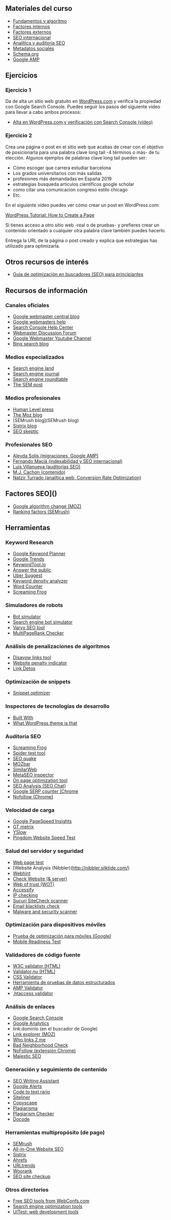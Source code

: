 #
## Materiales del curso
* [Fundamentos y algoritmo](https://www.dropbox.com/s/j52x3wxfu3ne2zy/fundamentos.pdf)
* [Factores internos](https://www.dropbox.com/s/406k4fzvk7uxais/factores_internos.pdf)
* [Factores externos](https://www.dropbox.com/s/qasre9j4psfacqq/factores_externos.pdf)
* [SEO internacional](https://www.dropbox.com/s/g6v1fkapnhgo64c/seo_internacional.pdf)
* [Analítica y auditoría SEO](https://www.dropbox.com/s/lsyg7z0sqr0w8r9/analitica_search_console.pdf)
* [Metadatos sociales](https://www.dropbox.com/s/3jjjzwfm7e28ey0/metadatos_sociales.pdf)
* [Schema.org](https://www.dropbox.com/s/w399iyrmumy3pq4/7.schema_org.pdf)
* [Google AMP](https://www.dropbox.com/s/ijn17vrf4cmb03c/google_amp.pdf)
## Ejercicios
### Ejercicio 1
Da de alta un sitio web gratuito en [WordPress.com](https://es.wordpress.com/) y verifica la propiedad con Google Search Console. Puedes seguir los pasos del siguiente vídeo para llevar a cabo ambos procesos:
* [Alta en WordPress.com y verificación con Search Console (vídeo)](https://www.dropbox.com/s/mw6vqvs9qsl7hfj/wordpress.com1de2.mp4?dl=0)
### Ejercicio 2
Crea una página o post en el sitio web que acabas de crear con el objetivo de posicionarla para una palabra clave long tail -4 términos o más- de tu elección. Algunos ejemplos de palabras clave long tail pueden ser:

* Cómo escoger que carrera estudiar barcelona
* Los grados universitarios con más salidas
* profesiones más demandadas en España 2019
* estrategias busqueda articulos cientificos google scholar
* como citar una comunicacion congreso estilo chicago
* Etc.

En el siguiente vídeo puedes ver cómo crear un post en WordPress.com:

[WordPress Tutorial: How to Create a Page](https://youtu.be/mCfuh5bCOwM)

Si tienes acceso a otro sitio web -real o de pruebas- y prefieres crear un contenido orientado a cualquier otra palabra clave también puedes hacerlo.

Entrega la URL de la página o post creado y explica que estrategias has utilizado para optimizarla.
## Otros recursos de interés
* [Guía de optimización en buscadores (SEO) para principiantes](https://support.google.com/webmasters/answer/7451184)
## Recursos de información
### Canales oficiales
* [Google webmaster central blog](https://webmasters.googleblog.com/)
* [Google webmasters help](https://www.youtube.com/user/GoogleWebmasterHelp)
* [Search Console Help Center](https://support.google.com/webmasters/#topic=9128571)
* [Webmaster Discussion Forum](https://support.google.com/webmasters/community/?hl=en&gpf=%23!forum%2Fwebmasters)
* [Google Webmaster Youtube Channel](https://www.youtube.com/user/GoogleWebmasterHelp)
* [Bing search blog](https://blogs.bing.com/search)
### Medios especializados
* [Search engine land](https://searchengineland.com/)
* [Search engine journal](https://www.searchenginejournal.com/)
* [Search engine roundtable](https://www.seroundtable.com/)
* [The SEM post](http://www.thesempost.com/)
### Medios profesionales
* [Human Level press](https://www.humanlevel.com/blog.html)
* [The Moz blog](https://moz.com/blog)
* [SEMrush blog](SEMrush blog)
* [Sistrix blog](https://www.sistrix.es/blog/)
* [SEO skeptic](http://www.seoskeptic.com/)
### Profesionales SEO
* [Aleyda Solis (migraciones, Google AMP)](https://www.aleydasolis.com/en/blog/)
* [Fernando Maciá (indexabilidad y SEO internacional)](https://www.humanlevel.com/)
* [Luís Villanueva (auditorías SEO)](https://luismvillanueva.com/)
* [M.J. Cachon (contenido)](https://www.mjcachon.com/)
* [Natzir Turrado (analítica web, Conversion Rate Optimization)](https://www.analistaseo.es/)
## Factores SEO]()
* [Google algorithm change (MOZ)](https://moz.com/google-algorithm-change)
* [Ranking factors (SEMrush)](https://es.semrush.com/ranking-factors/)
## Herramientas
### Keyword Research
* [Google Keyword Planner](https://adwords.google.com/ko/KeywordPlanner/Home)
* [Google Trends](http://www.google.es/trends)
* [KeywordTool.io](https://keywordtool.io/)
* [Answer the public](https://answerthepublic.com/)
* [Uber Suggest](http://ubersuggest.org/)
* [Keyword density analyzer](http://tools.seobook.com/general/keyword-density/)
* [Word Counter](https://wordcounter.net/)
* [Screaming Frog](http://www.screamingfrog.co.uk/seo-spider/)
### Simuladores de robots
* [Bot simulator](http://www.botsimulator.coma/)
* [Search engine bot simulator](http://www.xml-sitemaps.com/se-bot-simulator.html)
* [Varvy SEO tool](http://www.feedthebot.com/tools/spider/)
* [MultiPageRank Checker](http://multipagerank.com/)
### Análisis de penalizaciones de algoritmos
* [Disavow links tool](https://www.google.com/webmasters/tools/disavow-links-main)
* [Website penalty indicator](https://feinternational.com/website-penalty-indicator/)
* [Link Detox](https://www.linkresearchtools.com/seo-tools/link-audit/link-detox/)
### Optimización de snippets
* [Snippet optimizer](http://www.seomofo.com/snippet-optimizer.html)
### Inspectores de tecnologías de desarrollo
* [Built With](https://builtwith.com/)
* [What WordPress theme is that](https://whatwpthemeisthat.com/)
### Auditoría SEO
* [Screaming Frog](http://www.screamingfrog.co.uk/seo-spider/)
* [Spider test tool](http://tools.seobook.com/general/spider-test/)
* [SEO quake](https://www.seoquake.com/index.html)
* [MOZbar](https://moz.com/products/pro/seo-toolbar)
* [SimilarWeb](https://chrome.google.com/webstore/detail/similarweb-traffic-rank-w/hoklmmgfnpapgjgcpechhaamimifchmp)
* [MetaSEO inspector](https://chrome.google.com/webstore/detail/meta-seo-inspector/ibkclpciafdglkjkcibmohobjkcfkaef)
* [On page optimization tool](https://www.internetmarketingninjas.com/seo-tools/free-optimization/)
* [SEO Analysis (SEO Chat)](http://tools.seochat.com/tools/seo-rapport-tool)
* [Google SERP counter (Chrome](https://chrome.google.com/webstore/detail/google-serp-counter/bfiijneafemhklkccnjijmcniffmiode)
* [Nofollow (Chrome)](https://www.igorware.com/extensions/nofollow/download)
### Velocidad de carga
* [Google PageSpeed Insights](https://developers.google.com/speed/pagespeed/insights/)
* [GT metrix](https://gtmetrix.com/)
* [YSlow](http://yslow.org/)
* [Pingdom Website Speed Test](http://tools.pingdom.com/fpt/)
### Salud del servidor y seguridad
* [Web page test](https://www.webpagetest.org/)
* [Website Analysis (Nibbler)(http://nibbler.silktide.com/)
* [Webhint](https://webhint.io/scanner/)
* [Check Website (& server)](http://loads.in/)
* [Web of trust (WOT)](https://www.mywot.com/)
* [Accessify](http://www.accessify.com/)
* [IP checking](http://www.ipchecking.com/)
* [Sucuri SiteCheck scanner](https://sitecheck.sucuri.net/)
* [Email blacklists check](https://mxtoolbox.com/blacklists.aspx)
* [Malware and security scanner](https://sitecheck.sucuri.net/)
### Optimización para dispositivos móviles
* [Prueba de optimización para móviles (Google)](https://search.google.com/test/mobile-friendly)
* [Mobile Readiness Test](https://ready.mobi/)
### Validadores de código fuente
* [W3C validator (HTML)](https://validator.w3.org/)
* [Validator.nu (HTML)](https://validator.nu/)
* [CSS Validator](http://jigsaw.w3.org/css-validator)
* [Herramienta de pruebas de datos estructurados](https://search.google.com/structured-data/testing-tool)
* [AMP Validator](https://validator.ampproject.org/)
* [.htaccess validator](http://shop.alterlinks.com/htaccess-validator/htaccess-validator.php)
### Análisis de enlaces
* [Google Search Console](https://search.google.com/search-console)
* [Google Analytics](https://analytics.google.com/analytics/web/)
* link:dominio (en el buscador de Google)
* [Link explorer (MOZ)](https://moz.com/researchtools/ose/)
* [Who links 2 me](http://www.wholinks2me.com/)
* [Bad Neighborhood Check](http://www.bad-neighborhood.com/text-link-tool.htm)
* [NoFollow (extensión Chrome)](https://chrome.google.com/webstore/detail/nofollow/dfogidghaigoomjdeacndafapdijmiid)
* [Majestic SEO](https://es.majestic.com/)
### Generación y seguimiento de contenido
* [SEO Writing Assistant](https://es.semrush.com/swa/demo)
* [Google Alerts](http://www.google.com/alerts)
* [Code to text rario](http://tools.seochat.com/tools/code-to-text-ratio)
* [Siteliner](http://www.siteliner.com/)
* [Copyscape](http://www.copyscape.com/)
* [Plagiarisma](http://plagiarisma.net/)
* [Plagiarism Checker](https://smallseotools.com/plagiarism-checker/)
* [Docode](https://www.docode.cl/)
### Herramientas multipropósito (de pago)
* [SEMrush](https://www.semrush.com/)
* [All-in-One Website SEO](https://moz.com/products)
* [Sistrix](https://www.sistrix.es/)
* [Ahrefs](https://ahrefs.com/)
* [URLtrends](https://www.urltrends.com/)
* [Woorank](https://www.woorank.com/es/)
* [SEO site checkup](https://seositecheckup.com/)
### Otros directorios
* [Free SEO tools from WebConfs.com](https://www.webconfs.com/)
* [Search engine optimization tools](http://tools.seobook.com/)
* [UITest: web development tools](https://uitest.com/en/analysis/)
